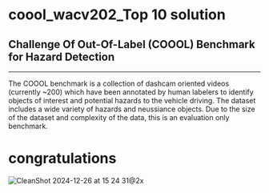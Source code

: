 # coool_wacv202_Top 10 solution
## Challenge Of Out-Of-Label (COOOL) Benchmark for Hazard Detection
----
The COOOL benchmark is a collection of dashcam oriented videos (currently ~200) which have been annotated by human labelers to identify objects of interest and potential hazards to the vehicle driving. The dataset includes a wide variety of hazards and neussiance objects. Due to the size of the dataset and complexity of the data, this is an evaluation only benchmark.

# congratulations
![CleanShot 2024-12-26 at 15 24 31@2x](https://github.com/user-attachments/assets/9f7664f9-d5fe-4d10-aa50-c11d09897430)


